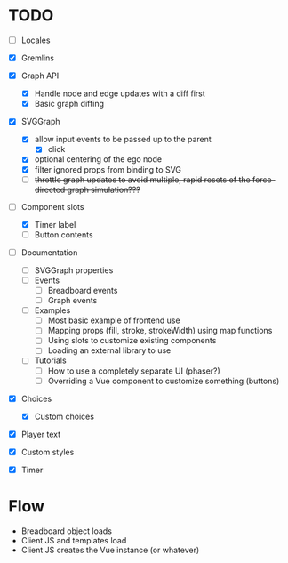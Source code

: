 # TODO
- [ ] Locales
- [x] Gremlins
- [x] Graph API
    - [x] Handle node and edge updates with a diff first
    - [x] Basic graph diffing
- [x] SVGGraph
    - [x] allow input events to be passed up to the parent
        - [x] click
    - [x] optional centering of the ego node
    - [x] filter ignored props from binding to SVG
    - [ ] ~~throttle graph updates to avoid multiple, rapid resets of the force-directed graph simulation???~~
- [ ] Component slots
    - [x] Timer label
    - [ ] Button contents
- [ ] Documentation
    - [ ] SVGGraph properties
    - [ ] Events
        - [ ] Breadboard events
        - [ ] Graph events
    - [ ] Examples
        - [ ] Most basic example of frontend use
        - [ ] Mapping props (fill, stroke, strokeWidth) using map functions
        - [ ] Using slots to customize existing components
        - [ ] Loading an external library to use
    - [ ] Tutorials
        - [ ] How to use a completely separate UI (phaser?)
        - [ ] Overriding a Vue component to customize something (buttons)
- [x] Choices
  - [x] Custom choices
- [x] Player text
- [x] Custom styles
- [x] Timer


# Flow
- Breadboard object loads
- Client JS and templates load
- Client JS creates the Vue instance (or whatever)
